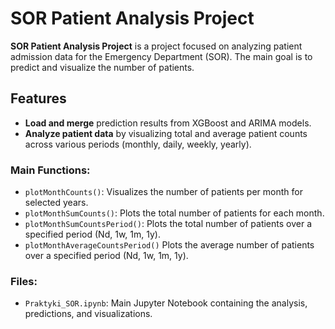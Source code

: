 # SOR Patient Analysis Project
**SOR Patient Analysis Project** is a project focused on analyzing patient admission data for the Emergency Department (SOR). The main goal is to predict and visualize the number of patients.

## Features
- **Load and merge** prediction results from XGBoost and ARIMA models.
- **Analyze patient data** by visualizing total and average patient counts across various periods (monthly, daily, weekly, yearly).

### Main Functions:
- `plotMonthCounts()`: Visualizes the number of patients per month for selected years.
- `plotMonthSumCounts()`: Plots the total number of patients for each month.
- `plotMonthSumCountsPeriod()`: Plots the total number of patients over a specified period (Nd, 1w, 1m, 1y).
- `plotMonthAverageCountsPeriod()` Plots the average number of patients over a specified period (Nd, 1w, 1m, 1y).

### Files:
- `Praktyki_SOR.ipynb`: Main Jupyter Notebook containing the analysis, predictions, and visualizations.
